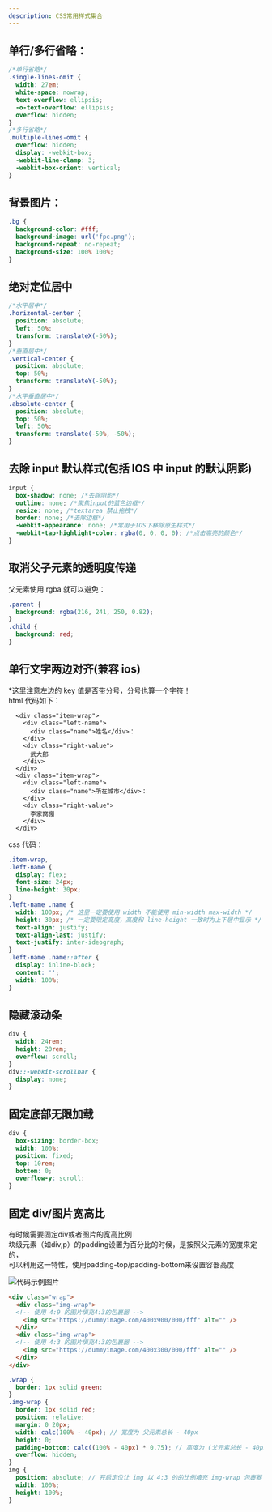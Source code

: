 ```yaml
---
description: CSS常用样式集合
---
```


## 单行/多行省略：

```css
/*单行省略*/
.single-lines-omit {
  width: 27em;
  white-space: nowrap;
  text-overflow: ellipsis;
  -o-text-overflow: ellipsis;
  overflow: hidden;
}
/*多行省略*/
.multiple-lines-omit {
  overflow: hidden;
  display: -webkit-box;
  -webkit-line-clamp: 3;
  -webkit-box-orient: vertical;
}
```

## 背景图片：

```css
.bg {
  background-color: #fff;
  background-image: url('fpc.png');
  background-repeat: no-repeat;
  background-size: 100% 100%;
}
```

## 绝对定位居中

```css
/*水平居中*/
.horizontal-center {
  position: absolute;
  left: 50%;
  transform: translateX(-50%);
}
/*垂直居中*/
.vertical-center {
  position: absolute;
  top: 50%;
  transform: translateY(-50%);
}
/*水平垂直居中*/
.absolute-center {
  position: absolute;
  top: 50%;
  left: 50%;
  transform: translate(-50%, -50%);
}
```

## 去除 input 默认样式\(包括 IOS 中 input 的默认阴影\)

```css
input {
  box-shadow: none; /*去除阴影*/
  outline: none; /*聚焦input的蓝色边框*/
  resize: none; /*textarea 禁止拖拽*/
  border: none; /*去除边框*/
  -webkit-appearance: none; /*常用于IOS下移除原生样式*/
  -webkit-tap-highlight-color: rgba(0, 0, 0, 0); /*点击高亮的颜色*/
}
```

## 取消父子元素的透明度传递

父元素使用 rgba 就可以避免：

```css
.parent {
  background: rgba(216, 241, 250, 0.82);
}
.child {
  background: red;
}
```

## 单行文字两边对齐\(兼容 ios\)

\*这里注意左边的 key 值是否带分号，分号也算一个字符！  
html 代码如下：

```markup
  <div class="item-wrap">
    <div class="left-name">
      <div class="name">姓名</div>：
    </div>
    <div class="right-value">
      武大郎
    </div>
  </div>
  <div class="item-wrap">
    <div class="left-name">
      <div class="name">所在城市</div>：
    </div>
    <div class="right-value">
      李家窝棚
    </div>
  </div>
```

css 代码：

```css
.item-wrap,
.left-name {
  display: flex;
  font-size: 24px;
  line-height: 30px;
}
.left-name .name {
  width: 100px; /* 这里一定要使用 width 不能使用 min-width max-width */
  height: 30px; /* 一定要限定高度，高度和 line-height 一致时为上下居中显示 */
  text-align: justify;
  text-align-last: justify;
  text-justify: inter-ideograph;
}
.left-name .name::after {
  display: inline-block;
  content: '';
  width: 100%;
}
```

## 隐藏滚动条

```css
div {
  width: 24rem;
  height: 20rem;
  overflow: scroll;
}
div::-webkit-scrollbar {
  display: none;
}
```

## 固定底部无限加载

```css
div {
  box-sizing: border-box;
  width: 100%;
  position: fixed;
  top: 10rem;
  bottom: 0;
  overflow-y: scroll;
}
```

## 固定 div/图片宽高比
有时候需要固定div或者图片的宽高比例  
块级元素（如div,p）的padding设置为百分比的时候，是按照父元素的宽度来定的，  
可以利用这一特性，使用padding-top/padding-bottom来设置容器高度

![代码示例图片](https://i.loli.net/2020/12/15/Dt1sCIWx4wV9Zzn.png)

```html
<div class="wrap">
  <div class="img-wrap">
  <!-- 使用 4:9 的图片填充4:3的包裹器 -->
    <img src="https://dummyimage.com/400x900/000/fff" alt="" />
  </div>
  <div class="img-wrap">
  <!-- 使用 4:3 的图片填充4:3的包裹器 -->
    <img src="https://dummyimage.com/400x300/000/fff" alt="" />
  </div>
</div>
```

```scss
.wrap {
  border: 1px solid green;
}
.img-wrap {
  border: 1px solid red;
  position: relative;
  margin: 0 20px;
  width: calc(100% - 40px); // 宽度为 父元素总长 - 40px
  height: 0;
  padding-bottom: calc((100% - 40px) * 0.75); // 高度为 (父元素总长 - 40px) * 0.75 也就是宽高比为 4:3
  overflow: hidden;
}
img {
  position: absolute; // 开启定位让 img 以 4:3 的的比例填充 img-wrap 包裹器（可能会引起图片变形）
  width: 100%;
  height: 100%;
}
```
